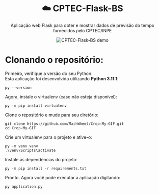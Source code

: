 <h1 align="center">
    &#9729;&#65039; CPTEC-Flask-BS
</h1>

<p align="center">
    Aplicação web Flask para obter e mostrar dados de 
    previsão do tempo fornecidos pelo CPTEC/INPE
</p>

<p align="center">
    <img src="/static/demo.gif?raw=true" 
         alt="CPTEC-Flask-BS demo">
</p>


# Clonando o repositório:

Primeiro, verifique a versão do seu Python.  
Esta aplicação foi desenvolvida utilizando **Python 3.11.1**:

    py --version

Agora, instale o virtualenv (caso não esteja disponível):
    
    py -m pip install virtualenv


Clone o repositório e mude para seu diretório:
    
    git clone https://github.com/MachWheel/Crop-My-GIF.git
    cd Crop-My-GIF


Crie um virtualenv para o projeto e ative-o:
    
    py -m venv venv
    .\venv\Scripts\activate


Instale as dependencias do projeto:
    
    py -m pip install -r requirements.txt

Pronto. Agora você pode executar a aplicação digitando:

    py application.py
